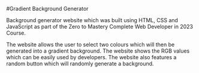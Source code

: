 #Gradient Background Generator

Background generator website which was built using HTML, CSS and JavaScript as part of the Zero to Mastery Complete Web Developer in 2023 Course.

The website allows the user to select two colours which will then be generated into a gradient background. The website shows the RGB values which can be easily used by developers. The website also features a random button which will randomly generate a background.